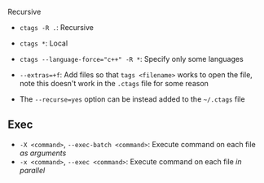 Recursive

- `ctags -R .`: Recursive
- `ctags *`: Local
- `ctags --language-force="c++" -R *`: Specify only some languages

- `--extras=+f`: Add files so that `tags <filename>` works to open the file, note this doesn't work in the `.ctags` file for some reason
- The `--recurse=yes` option can be instead added to the `~/.ctags` file

## Exec

- `-X <command>`, `--exec-batch <command>`: Execute command on each file *as arguments*
- `-x <command>`, `--exec <command>`: Execute command on each file *in parallel*
